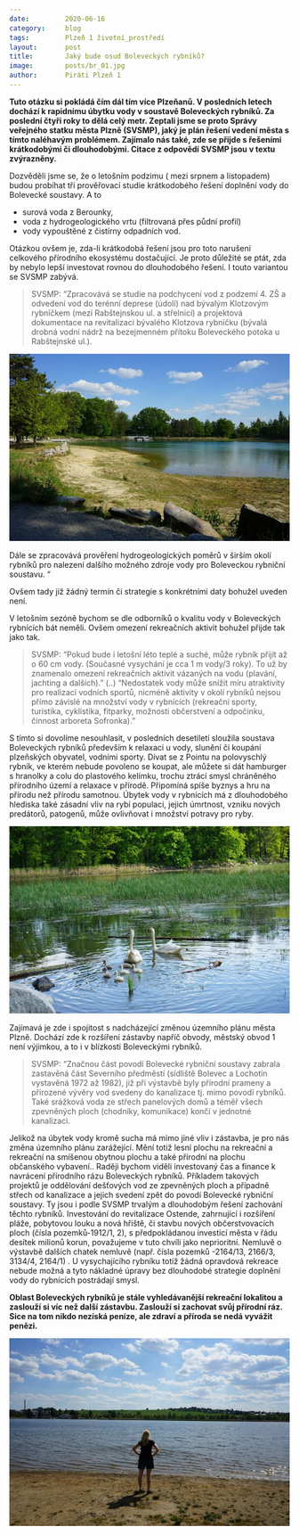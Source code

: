 ```yaml
---
date:         2020-06-16
category:     blog
tags:         Plzeň 1 životní_prostředí
layout:       post
title:        Jaký bude osud Boleveckých rybníků?
image:        posts/br_01.jpg
author:       Piráti Plzeň 1
---
```

**Tuto otázku si pokládá čím dál tím více Plzeňanů. V posledních letech dochází k rapidnímu úbytku vody v soustavě Boleveckých rybníků. Za poslední čtyři roky to dělá celý metr. Zeptali jsme se proto Správy veřejného statku města Plzně (SVSMP), jaký je plán řešení vedení města s tímto naléhavým problémem. Zajímalo nás také, zde se přijde s řešeními krátkodobými či dlouhodobými. Citace z odpovědí SVSMP jsou v textu zvýrazněny.**

Dozvěděli jsme se, že o letošním podzimu ( mezi srpnem a listopadem) budou probíhat tři prověřovací studie krátkodobého řešení doplnění vody do Bolevecké soustavy. A to

-   surová voda z Berounky,
-   voda z hydrogeologického vrtu (filtrovaná přes půdní profil)
-   vody vypouštěné z čistírny odpadních vod.
    
Otázkou ovšem je, zda-li krátkodobá řešení jsou pro toto narušení celkového přírodního ekosystému dostačující. Je proto důležité se ptát, zda by nebylo lepší investovat rovnou do dlouhodobého řešení. I touto variantou se SVSMP zabývá.

> SVSMP: “Zpracovává se studie na podchycení vod z podzemí 4. ZŠ a
> odvedení vod do terénní deprese (údolí) nad bývalým Klotzovým
> rybníčkem (mezi Rabštejnskou ul. a střelnicí) a projektová dokumentace
> na revitalizaci bývalého Klotzova rybníčku (bývalá drobná vodní nádrž
> na bezejmenném přítoku Boleveckého potoka u Rabštejnské ul.).

![](/assets/img/posts/br_02.jpg)

Dále se zpracovává prověření hydrogeologických poměrů v širším okolí rybníků pro nalezení dalšího možného zdroje vody pro Boleveckou rybniční soustavu. “

Ovšem tady již žádný termín či strategie s konkrétními daty bohužel uveden není.

V letošním sezóně bychom se dle odborníků o kvalitu vody v Boleveckých rybnících bát neměli. Ovšem omezení rekreačních aktivit bohužel přijde tak jako tak.

> SVSMP: “Pokud bude i letošní léto teplé a suché, může rybník přijít až
> o 60 cm vody. (Současné vysychání je cca 1 m vody/3 roky). To už by
> znamenalo  omezení rekreačních aktivit vázaných na vodu (plavání,
> jachting a dalších).” 
> (..) 
> “Nedostatek vody může snížit míru
> atraktivity pro realizaci vodních sportů, nicméně aktivity v okolí
> rybníků nejsou přímo závislé na množství vody v rybnících (rekreační
> sporty, turistika, cyklistika, fitparky, možnosti občerstvení a
> odpočinku, činnost arboreta Sofronka).”

S tímto si dovolíme nesouhlasit, v posledních desetiletí sloužila soustava Boleveckých rybníků především k relaxaci u vody, slunění či koupání plzeňských obyvatel, vodními sporty. Dívat se z Pointu na polovyschlý rybník, ve kterém nebude povoleno se koupat, ale můžete si dát hamburger s hranolky a colu do plastového kelímku, trochu ztrácí smysl chráněného přírodního území a relaxace v přírodě. Připomíná spíše byznys a hru na přírodu než přírodu samotnou. Úbytek vody v rybnících má z dlouhodobého hlediska také zásadní vliv na rybí populaci, jejich úmrtnost, vzniku nových predátorů, patogenů, může ovlivňovat i množství potravy pro ryby.

![](/assets/img/posts/br_03.jpg)

Zajímavá je zde i spojitost s nadcházející změnou územního plánu města Plzně. Dochází zde k rozšíření zástavby napříč obvody, městský obvod 1 není výjimkou, a to i v blízkosti Boleveckými rybníků.

> SVSMP: “Značnou část povodí Bolevecké rybniční soustavy zabrala
> zastavěná část Severního předměstí (sídliště Bolevec a Lochotín
> vystavěná 1972 až 1982), již při výstavbě byly přírodní prameny a
> přirozené vývěry vod svedeny do kanalizace tj. mimo povodí rybníků.
> Také srážková voda ze střech panelových domů a téměř všech zpevněných
> ploch (chodníky, komunikace) končí v jednotné kanalizaci.

Jelikož na úbytek vody kromě sucha má mimo jiné vliv i zástavba, je pro nás změna územního plánu zarážející. Mění totiž lesní plochu na rekreační a rekreační na smíšenou obytnou plochu a také přírodní na plochu občanského vybavení.. Raději bychom viděli investovaný čas a finance k navrácení přírodního rázu Boleveckých rybníků. Příkladem takových projektů je oddělování dešťových vod ze zpevněných ploch a případně střech od kanalizace  a jejich svedení zpět do povodí Bolevecké rybniční soustavy. Ty jsou i podle SVSMP trvalým a dlouhodobým řešení zachování těchto rybníků. Investování do revitalizace Ostende, zahrnující i rozšíření pláže, pobytovou louku a nová hřiště, či stavbu nových občerstvovacích ploch (čísla pozemků-1912/1, 2), s předpokládanou investicí města v řádu desítek milionů korun, považujeme v tuto chvíli jako neprioritní. Nemluvě o výstavbě dalších chatek nemluvě (např. čísla pozemků -2164/13, 2166/3, 3134/4, 2164/1) . U vysychajícího rybníku totiž žádná opravdová rekreace nebude možná a tyto nákladné úpravy bez dlouhodobé strategie doplnění vody do rybnících postrádají smysl.

**Oblast Boleveckých rybníků je stále vyhledávanější rekreační lokalitou a zaslouží si víc než další zástavbu. Zaslouží si zachovat svůj přírodní ráz. Sice na tom nikdo nezíská peníze, ale zdraví a příroda se nedá vyvážit penězi.**

![](/assets/img/posts/br_04.jpg)
